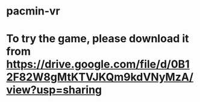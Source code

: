 # pacmin-vr
# To try the game, please download it from https://drive.google.com/file/d/0B12F82W8gMtKTVJKQm9kdVNyMzA/view?usp=sharing
